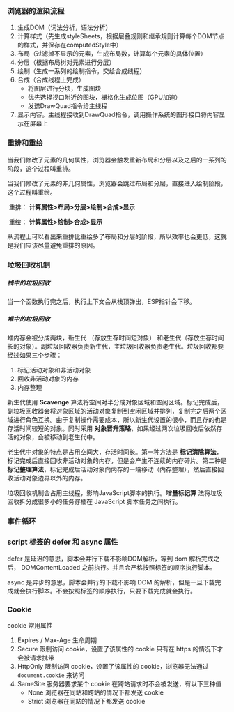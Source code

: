 ### 浏览器的渲染流程

1. 生成DOM（词法分析，语法分析）
2. 计算样式（先生成styleSheets，根据层叠规则和继承规则计算每个DOM节点的样式，并保存在computedStyle中）
3. 布局（过滤掉不显示的元素，生成布局数，计算每个元素的具体位置）
4. 分层（根据布局树对元素进行分层）
5. 绘制（生成一系列的绘制指令，交给合成线程）
6. 合成（合成线程上完成）
   - 将图层进行分块，生成图块
   - 优先选择视口附近的图块，栅格化生成位图（GPU加速）
   - 发送DrawQuad指令给主线程
7. 显示内容。主线程接收到DrawQuad指令，调用操作系统的图形接口将内容显示在屏幕上



### 重排和重绘

​	当我们修改了元素的几何属性，浏览器会触发重新布局和分层以及之后的一系列的阶段，这个过程叫重排。

​	当我们修改了元素的非几何属性，浏览器会跳过布局和分层，直接进入绘制阶段，这个过程叫重绘。

​	重排： **计算属性>布局>分层>绘制>合成>显示**

​	重绘： **计算属性>绘制>合成>显示**   

​	从流程上可以看出来重排比重绘多了布局和分层的阶段，所以效率也会更低，这就是我们应该尽量避免重排的原因。

### 垃圾回收机制

##### 栈中的垃圾回收

当一个函数执行完之后，执行上下文会从栈顶弹出，ESP指针会下移。

##### 堆中的垃圾回收

堆内存会被分成两块，新生代 （存放生存时间短对象） 和老生代（存放生存时间长的对象）。副垃圾回收器负责新生代，主垃圾回收器负责老生代。垃圾回收都要经过如果三个步骤：

1. 标记活动对象和非活动对象
2. 回收非活动对象的内存
3. 内存整理

新生代使用 **Scavenge** 算法将空间对半分成对象区域和空闲区域。标记完成后，副垃圾回收器会将对象区域的活动对象复制到空闲区域并排列，复制完之后两个区域进行角色互换。由于复制操作需要成本，所以新生代设置的很小，而且存的也是存活时间较短的对象。同时采用 **对象晋升策略**，如果经过两次垃圾回收后依然存活的对象，会被移动到老生代中。

老生代中对象的特点是占用空间大，存活时间长。第一种方法是 **标记清除算法**，标记完成后直接回收非活动对象的内存，但是会产生不连续的内存碎片。第二种是 **标记整理算法**，标记完成后活动对象向内存的一端移动（内存整理），然后直接回收活动对象边界以外的内存。

垃圾回收机制会占用主线程，影响JavaScript脚本的执行。**增量标记算** 法将垃圾回收拆分成很多小的任务穿插在 JavaScript 脚本任务之间执行。



### 事件循环



### script 标签的 defer 和 async 属性

defer 是延迟的意思，脚本会并行下载不影响DOM解析，等到 dom 解析完成之后， DOMContentLoaded 之前执行。并且会严格按照标签的顺序执行脚本。

async 是异步的意思，脚本会并行的下载不影响 DOM 的解析，但是一旦下载完成就会执行脚本。不会按照标签的顺序执行，只要下载完成就会执行。

### Cookie

cookie 常用属性

1. Expires / Max-Age 生命周期
2. Secure 限制访问 cookie，设置了该属性的 cookie 只有在 https 的情况下才会被请求携带
3. HttpOnly 限制访问 cookie，设置了该属性的 cookie，浏览器无法通过 `document.cookie` 来访问
4. SameSite 服务器要求某个 cookie 在跨站请求时不会被发送，有以下三种值
   - None 浏览器在同站和跨站的情况下都发送 cookie
   - Strict 浏览器在同站的情况下都发送 cookie